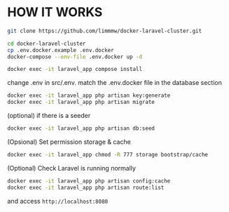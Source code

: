 # HOW IT WORKS
```bash
git clone https://github.com/limmmw/docker-laravel-cluster.git
```

```bash
cd docker-laravel-cluster
cp .env.docker.example .env.docker
docker-compose --env-file .env.docker up -d
```

```bash
docker exec -it laravel_app compose install
```

change .env in src/.env. match the .env.docker file in the database section

```bash
docker exec -it laravel_app php artisan key:generate
docker exec -it laravel_app php artisan migrate
```
(optional) if there is a seeder
```bash
docker exec -it laravel_app php artisan db:seed
```

(Opsional) Set permission storage & cache
```bash
docker exec -it laravel_app chmod -R 777 storage bootstrap/cache
```

(Optional) Check Laravel is running normally
```bash
docker exec -it laravel_app php artisan config:cache
docker exec -it laravel_app php artisan route:list
```

and access ```http://localhost:8080```